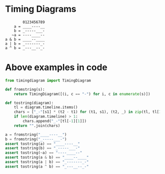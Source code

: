 # Timing Diagrams

            0123456789
        a = ____----__
        b = _-----___-
       ~a = ----____--
    a & b = ____--____
    a | b = _-------_-
    a ^ b = _---__--_-
    
# Above examples in code

```python
from timingdiagram import TimingDiagram

def fromstring(s):
    return TimingDiagram([(i, c == "-") for i, c in enumerate(s)])

def tostring(diagram):
    tl = diagram.timeline.items()
    chars = ["_-"[s1] * (t2 - t1) for (t1, s1), (t2, _) in zip(tl, tl[1:])]
    if len(diagram.timeline) > 1:
        chars.append("_-"[tl[-1][1]])
    return "".join(chars)

a = fromstring("____----__")
b = fromstring("_-----___-")
assert tostring(a) == "____----__"
assert tostring(b) == "_-----___-"
assert tostring(~a) == "----____--"
assert tostring(a & b) == "____--____"
assert tostring(a | b) == "_-------_-"
assert tostring(a ^ b) == "_---__--_-"
```

